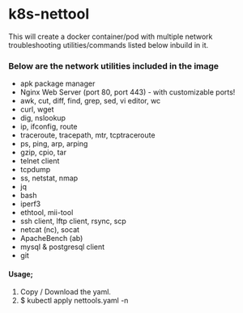 # k8s-nettool

This will create a docker container/pod with multiple network troubleshooting utilities/commands listed below inbuild in it.

### Below are the network utilities included in the image

 * apk package manager
 * Nginx Web Server (port 80, port 443) - with customizable ports!
 * awk, cut, diff, find, grep, sed, vi editor, wc
 * curl, wget
 * dig, nslookup
 * ip, ifconfig, route
 * traceroute, tracepath, mtr, tcptraceroute
 * ps, ping, arp, arping
 * gzip, cpio, tar
 * telnet client
 * tcpdump
 * ss, netstat, nmap
 * jq
 * bash
 * iperf3
 * ethtool, mii-tool
 * ssh client, lftp client, rsync, scp
 * netcat (nc), socat
 * ApacheBench (ab)
 * mysql & postgresql client
 * git


#### Usage;
1. Copy / Download the yaml.
2. $ kubectl apply nettools.yaml -n <namespace>
